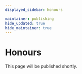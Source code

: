 ```yaml
---
displayed_sidebar: honours

maintainer: publishing
hide_updated: true
hide_maintainer: true
---
```


# Honours

This page will be published shortly.
